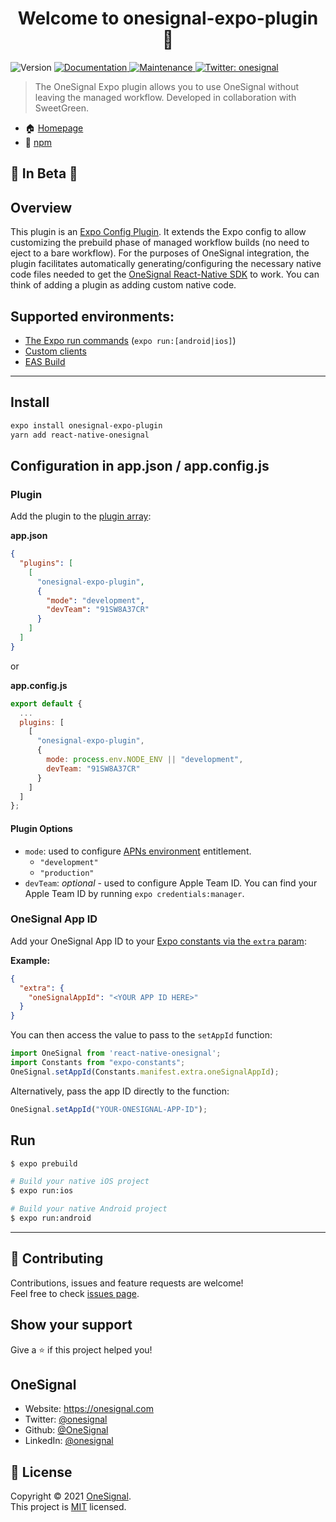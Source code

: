 <h1 align="center">Welcome to onesignal-expo-plugin 👋</h1>
<p>
  <img alt="Version" src="https://img.shields.io/badge/version-1.0.0--beta7-blue.svg?cacheSeconds=2592000" />
  <a href="https://github.com/OneSignal/onesignal-expo-plugin#readme" target="_blank">
    <img alt="Documentation" src="https://img.shields.io/badge/documentation-yes-brightgreen.svg" />
  </a>
  <a href="https://github.com/OneSignal/onesignal-expo-plugin/graphs/commit-activity" target="_blank">
    <img alt="Maintenance" src="https://img.shields.io/badge/Maintained%3F-yes-green.svg" />
  </a>
  <a href="https://twitter.com/onesignal" target="_blank">
    <img alt="Twitter: onesignal" src="https://img.shields.io/twitter/follow/onesignal.svg?style=social" />
  </a>
</p>

> The OneSignal Expo plugin allows you to use OneSignal without leaving the managed workflow. Developed in collaboration with SweetGreen.

* 🏠 [Homepage](https://github.com/OneSignal/onesignal-expo-plugin#readme)
* 🖤 [npm](https://www.npmjs.com/package/onesignal-expo-plugin)

## 🚧 In Beta 🚧
## Overview
This plugin is an [Expo Config Plugin](https://docs.expo.dev/guides/config-plugins/). It extends the Expo config to allow customizing the prebuild phase of managed workflow builds (no need to eject to a bare workflow). For the purposes of OneSignal integration, the plugin facilitates automatically generating/configuring the necessary native code files needed to get the [OneSignal React-Native SDK](https://github.com/OneSignal/react-native-onesignal) to work. You can think of adding a plugin as adding custom native code.

## Supported environments:
* [The Expo run commands](https://docs.expo.dev/workflow/customizing/) (`expo run:[android|ios]`)
* [Custom clients](https://blog.expo.dev/introducing-custom-development-clients-5a2c79a9ddf8)
* [EAS Build](https://docs.expo.dev/build/introduction/)

---

## Install

```sh
expo install onesignal-expo-plugin
yarn add react-native-onesignal
```

## Configuration in app.json / app.config.js
### Plugin
Add the plugin to the [plugin array](https://docs.expo.dev/versions/latest/config/app/):

**app.json**
```json
{
  "plugins": [
    [
      "onesignal-expo-plugin",
      {
        "mode": "development",
        "devTeam": "91SW8A37CR"
      }
    ]
  ]
}
```

or

**app.config.js**
```js
export default {
  ...
  plugins: [
    [
      "onesignal-expo-plugin",
      {
        mode: process.env.NODE_ENV || "development",
        devTeam: "91SW8A37CR"
      }
    ]
  ]
};
```

#### Plugin Options
* `mode`: used to configure [APNs environment](https://developer.apple.com/documentation/bundleresources/entitlements/aps-environment) entitlement.
   - `"development"`
   - `"production"`
* `devTeam`: *optional* - used to configure Apple Team ID. You can find your Apple Team ID by running `expo credentials:manager`.

### OneSignal App ID
Add your OneSignal App ID to your [Expo constants via the `extra` param](https://docs.expo.dev/versions/latest/config/app/):

**Example:**
```json
{
  "extra": {
    "oneSignalAppId": "<YOUR APP ID HERE>"
  }
}
```

You can then access the value to pass to the `setAppId` function:

```js
import OneSignal from 'react-native-onesignal';
import Constants from "expo-constants";
OneSignal.setAppId(Constants.manifest.extra.oneSignalAppId);
```

Alternatively, pass the app ID directly to the function:

```js
OneSignal.setAppId("YOUR-ONESIGNAL-APP-ID");
```

## Run
```sh
$ expo prebuild

# Build your native iOS project
$ expo run:ios

# Build your native Android project
$ expo run:android
```

---

## 🤝 Contributing

Contributions, issues and feature requests are welcome!<br />Feel free to check [issues page](https://github.com/OneSignal/onesignal-expo-plugin/issues).

## Show your support

Give a ⭐️ if this project helped you!

## OneSignal

* Website: https://onesignal.com
* Twitter: [@onesignal](https://twitter.com/onesignal)
* Github: [@OneSignal](https://github.com/OneSignal)
* LinkedIn: [@onesignal](https://linkedin.com/company/onesignal)

## 📝 License

Copyright © 2021 [OneSignal](https://github.com/OneSignal).<br />
This project is [MIT](https://github.com/OneSignal/onesignal-expo-plugin/blob/main/LICENSE) licensed.

